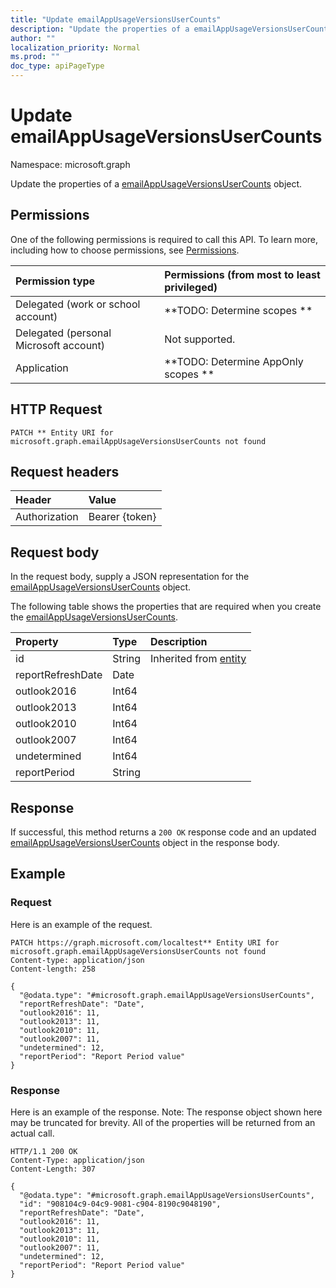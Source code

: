 ```yaml
---
title: "Update emailAppUsageVersionsUserCounts"
description: "Update the properties of a emailAppUsageVersionsUserCounts object."
author: ""
localization_priority: Normal
ms.prod: ""
doc_type: apiPageType
---
```


# Update emailAppUsageVersionsUserCounts

Namespace: microsoft.graph

Update the properties of a [emailAppUsageVersionsUserCounts](../resources/emailappusageversionsusercounts.md) object.

## Permissions
One of the following permissions is required to call this API. To learn more, including how to choose permissions, see [Permissions](/concepts/permissions-reference.md).

|Permission type|Permissions (from most to least privileged)|
|:---|:---|
|Delegated (work or school account)|**TODO: Determine scopes **|
|Delegated (personal Microsoft account)|Not supported.|
|Application|**TODO: Determine AppOnly scopes **|

## HTTP Request
<!-- {
  "blockType": "ignored"
}
-->
``` http
PATCH ** Entity URI for microsoft.graph.emailAppUsageVersionsUserCounts not found
```

## Request headers
|Header|Value|
|:---|:---|
|Authorization|Bearer {token}|

## Request body
In the request body, supply a JSON representation for the [emailAppUsageVersionsUserCounts](../resources/emailappusageversionsusercounts.md) object.

The following table shows the properties that are required when you create the [emailAppUsageVersionsUserCounts](../resources/emailappusageversionsusercounts.md).

|Property|Type|Description|
|:---|:---|:---|
|id|String| Inherited from [entity](../resources/entity.md)|
|reportRefreshDate|Date||
|outlook2016|Int64||
|outlook2013|Int64||
|outlook2010|Int64||
|outlook2007|Int64||
|undetermined|Int64||
|reportPeriod|String||



## Response
If successful, this method returns a `200 OK` response code and an updated [emailAppUsageVersionsUserCounts](../resources/emailappusageversionsusercounts.md) object in the response body.

## Example

### Request
Here is an example of the request.
<!-- {
  "blockType": "request",
  "name": "update_emailappusageversionsusercounts"
}
-->
``` http
PATCH https://graph.microsoft.com/localtest** Entity URI for microsoft.graph.emailAppUsageVersionsUserCounts not found
Content-type: application/json
Content-length: 258

{
  "@odata.type": "#microsoft.graph.emailAppUsageVersionsUserCounts",
  "reportRefreshDate": "Date",
  "outlook2016": 11,
  "outlook2013": 11,
  "outlook2010": 11,
  "outlook2007": 11,
  "undetermined": 12,
  "reportPeriod": "Report Period value"
}
```

### Response
Here is an example of the response. Note: The response object shown here may be truncated for brevity. All of the properties will be returned from an actual call.
<!-- {
  "blockType": "response",
  "truncated": true
}
-->
``` http
HTTP/1.1 200 OK
Content-Type: application/json
Content-Length: 307

{
  "@odata.type": "#microsoft.graph.emailAppUsageVersionsUserCounts",
  "id": "908104c9-04c9-9081-c904-8190c9048190",
  "reportRefreshDate": "Date",
  "outlook2016": 11,
  "outlook2013": 11,
  "outlook2010": 11,
  "outlook2007": 11,
  "undetermined": 12,
  "reportPeriod": "Report Period value"
}
```

